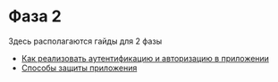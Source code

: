 # Фаза 2

Здесь располагаются гайды для 2 фазы

- [Как реализовать аутентификацию и авторизацию в приложении](./auth.md)
- [Способы защиты приложения](./security.md)

